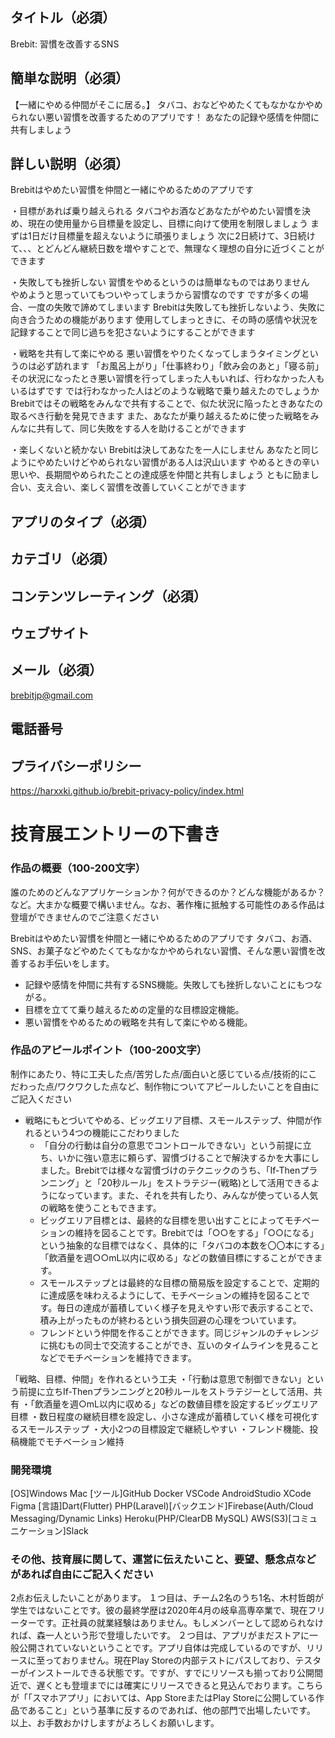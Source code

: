 ## タイトル（必須）

Brebit: 習慣を改善するSNS

## 簡単な説明（必須）

【一緒にやめる仲間がそこに居る。】
タバコ、おなどやめたくてもなかなかやめられない悪い習慣を改善するためのアプリです！
あなたの記録や感情を仲間に共有しましょう

## 詳しい説明（必須）

Brebitはやめたい習慣を仲間と一緒にやめるためのアプリです

・目標があれば乗り越えられる
タバコやお酒などあなたがやめたい習慣を決め、現在の使用量から目標量を設定し、目標に向けて使用を制限しましょう
まずは1日だけ目標量を超えないように頑張りましょう
次に2日続けて、3日続けて、、、とどんどん継続日数を増やすことで、無理なく理想の自分に近づくことができます

・失敗しても挫折しない
習慣をやめるというのは簡単なものではありません　やめようと思っていてもついやってしまうから習慣なのです
ですが多くの場合、一度の失敗で諦めてしまいます
Brebitは失敗しても挫折しないよう、失敗に向き合うための機能があります
使用してしまっときに、その時の感情や状況を記録することで同じ過ちを犯さないようにすることができます

・戦略を共有して楽にやめる
悪い習慣をやりたくなってしまうタイミングというのは必ず訪れます
「お風呂上がり」「仕事終わり」「飲み会のあと」「寝る前」 
その状況になったとき悪い習慣を行ってしまった人もいれば、行わなかった人もいるはずです
では行わなかった人はどのような戦略で乗り越えたのでしょうか
Brebitではその戦略をみんなで共有することで、似た状況に陥ったときあなたの取るべき行動を発見できます
また、あなたが乗り越えるために使った戦略をみんなに共有して、同じ失敗をする人を助けることができます

・楽しくないと続かない
Brebitは決してあなたを一人にしません
あなたと同じようにやめたいけどやめられない習慣がある人は沢山います
やめるときの辛い思いや、長期間やめられたことの達成感を仲間と共有しましょう
ともに励まし合い、支え合い、楽しく習慣を改善していくことができます


## アプリのタイプ（必須）

## カテゴリ（必須）

## コンテンツレーティング（必須）

## ウェブサイト

## メール（必須）

brebitjp@gmail.com

## 電話番号

## プライバシーポリシー

https://harxxki.github.io/brebit-privacy-policy/index.html

# 技育展エントリーの下書き

### 作品の概要（100-200文字）
誰のためのどんなアプリケーションか？何ができるのか？どんな機能があるか？など。大まかな概要で構いません。なお、著作権に抵触する可能性のある作品は登壇ができませんのでご注意ください

Brebitはやめたい習慣を仲間と一緒にやめるためのアプリです
タバコ、お酒、SNS、お菓子などやめたくてもなかなかやめられない習慣、そんな悪い習慣を改善するお手伝いをします。
- 記録や感情を仲間に共有するSNS機能。失敗しても挫折しないことにもつながる。
- 目標を立てて乗り越えるための定量的な目標設定機能。
- 悪い習慣をやめるための戦略を共有して楽にやめる機能。

### 作品のアピールポイント（100-200文字）
制作にあたり、特に工夫した点/苦労した点/面白いと感じている点/技術的にこだわった点/ワクワクした点など、制作物についてアピールしたいことを自由にご記入ください

- 戦略にもとづいてやめる、ビッグエリア目標、スモールステップ、仲間が作れるという4つの機能にこだわりました
  - 「自分の行動は自分の意思でコントロールできない」という前提に立ち、いかに強い意志に頼らず、習慣づけることで解決するかを大事にしました。Brebitでは様々な習慣づけのテクニックのうち、「If-Thenプランニング」と「20秒ルール」をストラテジー(戦略)として活用できるようになっています。また、それを共有したり、みんなが使っている人気の戦略を使うこともできます。
  - ビッグエリア目標とは、最終的な目標を思い出すことによってモチベーションの維持を図ることです。Brebitでは「○○をする」「○○になる」という抽象的な目標ではなく、具体的に「タバコの本数を〇〇本にする」「飲酒量を週○○mL以内に収める」などの数値目標にすることができます。
  - スモールステップとは最終的な目標の簡易版を設定することで、定期的に達成感を味わえるようにして、モチベーションの維持を図ることです。毎日の達成が蓄積していく様子を見えやすい形で表示することで、積み上がったものが終わるという損失回避の心理をついています。
  - フレンドという仲間を作ることができます。同じジャンルのチャレンジに挑むもの同士で交流することができ、互いのタイムラインを見ることなどでモチベーションを維持できます。

「戦略、目標、仲間」を作れるという工夫
・「行動は意思で制御できない」という前提に立ちIf-Thenプランニングと20秒ルールをストラテジーとして活用、共有
・「飲酒量を週○mL以内に収める」などの数値目標を設定するビッグエリア目標
・数日程度の継続目標を設定し、小さな達成が蓄積していく様を可視化するスモールステップ
・大小2つの目標設定で継続しやすい
・フレンド機能、投稿機能でモチベーション維持

### 開発環境

[OS]Windows Mac [ツール]GitHub Docker VSCode AndroidStudio XCode Figma [言語]Dart(Flutter) PHP(Laravel)[バックエンド]Firebase(Auth/Cloud Messaging/Dynamic Links) Heroku(PHP/ClearDB MySQL) AWS(S3)[コミュニケーション]Slack

### その他、技育展に関して、運営に伝えたいこと、要望、懸念点などがあれば自由にご記入ください

2点お伝えしたいことがあります。
１つ目は、チーム2名のうち1名、木村哲朗が学生ではないことです。彼の最終学歴は2020年4月の岐阜高専卒業で、現在フリーターです。正社員の就業経験はありません。もしメンバーとして認められなければ、森一人という形で登壇したいです。
２つ目は、アプリがまだストアに一般公開されていないということです。アプリ自体は完成しているのですが、リリースに至っておりません。現在Play Storeの内部テストにパスしており、テスターがインストールできる状態です。ですが、すでにリソースも揃っており公開間近で、遅くとも登壇までには確実にリリースできると見込んでおります。こちらが「「スマホアプリ」においては、App StoreまたはPlay Storeに公開している作品であること」という基準に反するのであれば、他の部門で出場したいです。
以上、お手数おかけしますがよろしくお願いします。
